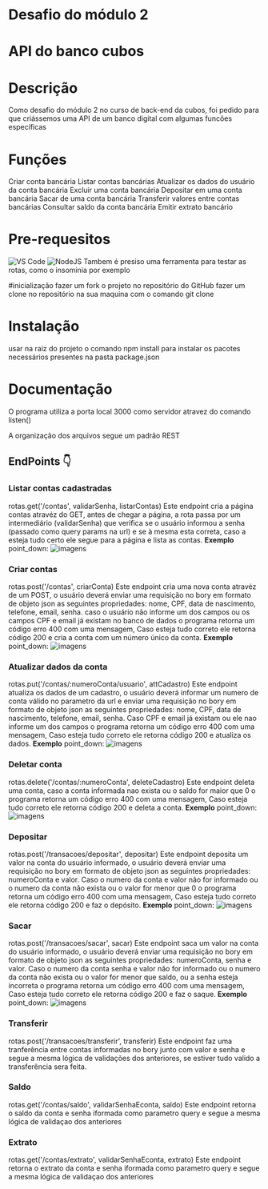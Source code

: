 # Desafio do módulo 2
# API do banco cubos


# Descrição
Como desafio do módulo 2 no curso de back-end da cubos, foi pedido para que criássemos uma API de um banco digital com algumas funcões específicas

# Funções
Criar conta bancária
Listar contas bancárias
Atualizar os dados do usuário da conta bancária
Excluir uma conta bancária
Depositar em uma conta bancária
Sacar de uma conta bancária
Transferir valores entre contas bancárias
Consultar saldo da conta bancária
Emitir extrato bancário

# Pre-requesitos
![VS Code](https://img.shields.io/badge/VS%20Code-0078d7.svg?style=for-the-badge&logo=visual-studio-code&logoColor=white)
![NodeJS](https://img.shields.io/badge/node.js-6DA55F?style=for-the-badge&logo=node.js&logoColor=white)
Tambem é presiso uma ferramenta para testar as rotas, como o insominia por exemplo

#inicialização
fazer um fork o projeto no repositório do GitHub 
fazer um clone no repositório na sua maquina com o comando git clone

# Instalação 
usar na raiz do projeto o comando npm install para instalar os pacotes necessários presentes na pasta package.json

# Documentação
O programa utiliza a porta local 3000 como servidor atravez do comando listen()
 
A organização dos arquivos segue um padrão REST 

## EndPoints :point_down:

### **Listar contas cadastradas**
 rotas.get('/contas', validarSenha, listarContas)
 Este endpoint cria a página contas atravéz do GET, antes de chegar a página, a rota passa por um intermediário (validarSenha) que verifica se o usuário informou a senha (passado como query params na url) e se à mesma esta correta, caso a esteja tudo certo ele segue para a página e lista as contas. 
 **Exemplo** point_down:
![imagens](https://imgur.com/a/zywUAAZ)

### **Criar contas**
 rotas.post('/contas', criarConta)
 Este endpoint cria uma nova conta atravéz de um POST, o usuário deverá enviar uma requisição no bory em formato de objeto json as seguintes propriedades: nome, CPF, data de nascimento, telefone, email, senha. caso o usuário não informe um dos campos ou os campos CPF e email já existam no banco de dados o programa retorna um código erro 400 com uma mensagem, Caso esteja tudo correto ele retorna código 200 e cria a conta com um número único da conta.
 **Exemplo** point_down:
 ![imagens](https://imgur.com/a/SISGOlw)

### **Atualizar dados da conta**
  rotas.put('/contas/:numeroConta/usuario', attCadastro)
  Este endpoint atualiza os dados de um cadastro, o usuário deverá informar um numero de conta válido no parametro da url e enviar uma requisição no bory em formato de objeto json as seguintes propriedades: nome, CPF, data de nascimento, telefone, email, senha. Caso CPF e email já existam ou ele nao informe um dos campos o programa retorna um código erro 400 com uma mensagem, Caso esteja tudo correto ele retorna código 200 e atualiza os dados.
  **Exemplo** point_down:
 ![imagens](https://imgur.com/a/LGyNdkp)

### **Deletar conta**
 rotas.delete('/contas/:numeroConta', deleteCadastro)
 Este endpoint deleta uma conta, caso a conta informada nao exista ou o saldo for maior que 0 o programa retorna um código erro 400 com uma mensagem, Caso esteja tudo correto ele retorna código 200 e deleta a conta.
  **Exemplo** point_down:
 ![imagens](https://imgur.com/a/4fKvsRN)

 ### **Depositar**
 rotas.post('/transacoes/depositar', depositar)
 Este endpoint deposita um valor na conta do usuário informado, o usuário deverá enviar uma requisição no bory em formato de objeto json as seguintes propriedades: numeroConta e valor. Caso o numero da conta e valor não for informado ou o numero da conta não exista ou o valor for menor que 0 o programa retorna um código erro 400 com uma mensagem, Caso esteja tudo correto ele retorna código 200 e faz o depósito.
  **Exemplo** point_down:
 ![imagens](https://imgur.com/a/KhBHBFc)

 ### **Sacar**
 rotas.post('/transacoes/sacar', sacar)
 Este endpoint saca um valor na conta do usuário informado, o usuário deverá enviar uma requisição no bory em formato de objeto json as seguintes propriedades: numeroConta, senha e valor. Caso o numero da conta senha e valor não for informado ou o numero da conta não exista ou o valor for menor que saldo, ou a senha esteja incorreta o programa retorna um código erro 400 com uma mensagem, Caso esteja tudo correto ele retorna código 200 e faz o saque.
  **Exemplo** point_down:
 ![imagens](https://imgur.com/a/tctbN5W)

 ### **Transferir**
 rotas.post('/transacoes/transferir', transferir)
  Este endpoint faz uma tranferência entre contas informadas no bory junto com valor e senha e segue a mesma lógica de validações dos anteriores, se estiver tudo valido a transferência sera feita.

### **Saldo**
rotas.get('/contas/saldo', validarSenhaEconta, saldo)
 Este endpoint retorna o saldo da conta e senha iformada como parametro query e segue a mesma lógica de validaçao dos anteriores

### **Extrato**
rotas.get('/contas/extrato', validarSenhaEconta, extrato)
 Este endpoint retorna o extrato da conta e senha iformada como parametro query e segue a mesma lógica de validaçao dos anteriores



 




